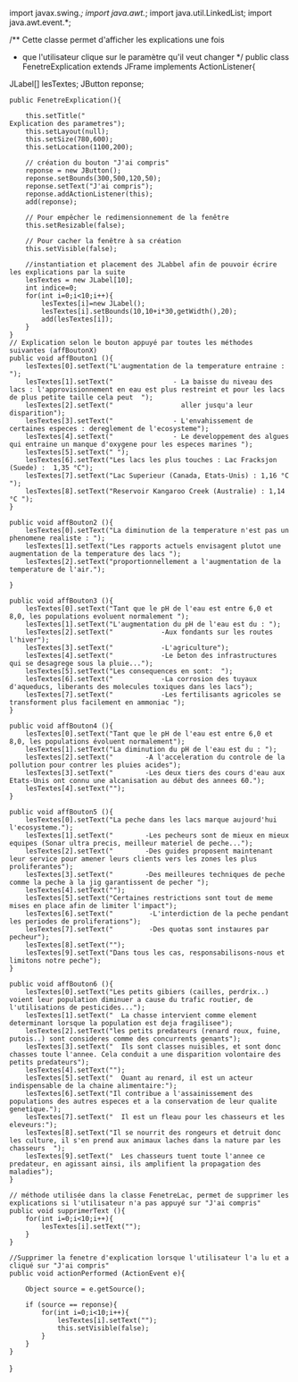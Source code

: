 import javax.swing.*; import java.awt.*; import java.util.LinkedList; import java.awt.event.*;

/** Cette classe permet d'afficher les explications une fois 
 * que l'utilisateur clique sur le paramètre qu'il veut changer
 */
public class FenetreExplication extends JFrame implements ActionListener{

JLabel[] lesTextes;
JButton reponse;

	public FenetreExplication(){

		this.setTitle("                                                          Explication des parametres");
		this.setLayout(null);
		this.setSize(780,600);
		this.setLocation(1100,200);
		
		// création du bouton "J'ai compris"
		reponse = new JButton();
		reponse.setBounds(300,500,120,50);
		reponse.setText("J'ai compris"); 
		reponse.addActionListener(this);
		add(reponse); 

		// Pour empêcher le redimensionnement de la fenêtre
		this.setResizable(false);

		// Pour cacher la fenêtre à sa création
		this.setVisible(false);

		//instantiation et placement des JLabbel afin de pouvoir écrire les explications par la suite
		lesTextes = new JLabel[10]; 
		int indice=0;
		for(int i=0;i<10;i++){
			lesTextes[i]=new JLabel();
			lesTextes[i].setBounds(10,10+i*30,getWidth(),20); 
			add(lesTextes[i]);       
		}
	}
	// Explication selon le bouton appuyé par toutes les méthodes suivantes (affBoutonX) 
	public void affBouton1 (){
		lesTextes[0].setText("L'augmentation de la temperature entraine : ");
		lesTextes[1].setText("               - La baisse du niveau des lacs : l'approvisionnement en eau est plus restreint et pour les lacs de plus petite taille cela peut  ");
		lesTextes[2].setText("                 aller jusqu'a leur disparition");
		lesTextes[3].setText("               - L'envahissement de certaines especes : dereglement de l'ecosysteme");
		lesTextes[4].setText("               - Le developpement des algues qui entraine un manque d'oxygene pour les especes marines ");
		lesTextes[5].setText(" ");
		lesTextes[6].setText("Les lacs les plus touches : Lac Fracksjon (Suede) :  1,35 °C");					 
		lesTextes[7].setText("Lac Superieur (Canada, Etats-­Unis) : 1,16 °C  ");
		lesTextes[8].setText("Reservoir Kangaroo Creek (Australie) : 1,14 °C ");   
	}

	public void affBouton2 (){
		lesTextes[0].setText("La diminution de la temperature n'est pas un phenomene realiste : ");
		lesTextes[1].setText("Les rapports actuels envisagent plutot une augmentation de la temperature des lacs ");
		lesTextes[2].setText("proportionnellement a l'augmentation de la temperature de l'air.");

	}

	public void affBouton3 (){
		lesTextes[0].setText("Tant que le pH de l'eau est entre 6,0 et 8,0, les populations evoluent normalement ");
		lesTextes[1].setText("L'augmentation du pH de l'eau est du : ");
		lesTextes[2].setText("            -Aux fondants sur les routes l'hiver");
		lesTextes[3].setText("            -L'agriculture");
		lesTextes[4].setText("            -Le beton des infrastructures qui se desagrege sous la pluie...");
		lesTextes[5].setText("Les consequences en sont:  ");
		lesTextes[6].setText("            -La corrosion des tuyaux d'aqueducs, liberants des molecules toxiques dans les lacs");					 
		lesTextes[7].setText("            -Les fertilisants agricoles se transforment plus facilement en ammoniac ");
	}

	public void affBouton4 (){	
		lesTextes[0].setText("Tant que le pH de l'eau est entre 6,0 et 8,0, les populations évoluent normalement");
		lesTextes[1].setText("La diminution du pH de l'eau est du : ");
		lesTextes[2].setText("        -A l'acceleration du controle de la pollution pour contrer les pluies acides");
		lesTextes[3].setText("        -Les deux tiers des cours d'eau aux Etats-Unis ont connu une alcanisation au début des annees 60.");
		lesTextes[4].setText("");
	}

	public void affBouton5 (){
		lesTextes[0].setText("La peche dans les lacs marque aujourd'hui l'ecosysteme.");
		lesTextes[1].setText("        -Les pecheurs sont de mieux en mieux equipes (Sonar ultra precis, meilleur materiel de peche...");
		lesTextes[2].setText("        -Des guides proposent maintenant leur service pour amener leurs clients vers les zones les plus proliferantes");
		lesTextes[3].setText("        -Des meilleures techniques de peche comme la peche à la jig garantissent de pecher ");
		lesTextes[4].setText("");
		lesTextes[5].setText("Certaines restrictions sont tout de meme mises en place afin de limiter l'impact");
		lesTextes[6].setText("         -L'interdiction de la peche pendant les periodes de proliferations");
		lesTextes[7].setText("         -Des quotas sont instaures par pecheur");
		lesTextes[8].setText("");
		lesTextes[9].setText("Dans tous les cas, responsabilisons-nous et limitons notre peche");
	}

	public void affBouton6 (){
		lesTextes[0].setText("Les petits gibiers (cailles, perdrix..) voient leur population diminuer a cause du trafic routier, de l'utilisations de pesticides...");
		lesTextes[1].setText("	La chasse intervient comme element determinant lorsque la population est deja fragilisee");
		lesTextes[2].setText("les petits predateurs (renard roux, fuine, putois..) sont consideres comme des concurrents genants");        
		lesTextes[3].setText("	Ils sont classes nuisibles, et sont donc chasses toute l'annee. Cela conduit a une disparition volontaire des petits predateurs");
		lesTextes[4].setText("");
		lesTextes[5].setText("	Quant au renard, il est un acteur indispensable de la chaine alimentaire:");
		lesTextes[6].setText("Il contribue a l'assainissement des populations des autres especes et a la conservation de leur qualite genetique.");
		lesTextes[7].setText("  Il est un fleau pour les chasseurs et les eleveurs:");
		lesTextes[8].setText("Il se nourrit des rongeurs et detruit donc les culture, il s'en prend aux animaux laches dans la nature par les chasseurs  ");
		lesTextes[9].setText("	Les chasseurs tuent toute l'annee ce predateur, en agissant ainsi, ils amplifient la propagation des maladies");
	}

	// méthode utilisée dans la classe FenetreLac, permet de supprimer les explications si l'utilisateur n'a pas appuyé sur "J'ai compris"
	public void supprimerText (){
		for(int i=0;i<10;i++){
			lesTextes[i].setText("");
		}
	}

	//Supprimer la fenetre d'explication lorsque l'utilisateur l'a lu et a cliqué sur "J'ai compris"
	public void actionPerformed (ActionEvent e){

		Object source = e.getSource();

		if (source == reponse){	
			for(int i=0;i<10;i++){
				lesTextes[i].setText("");
				this.setVisible(false);
			}
		}
	}
}
